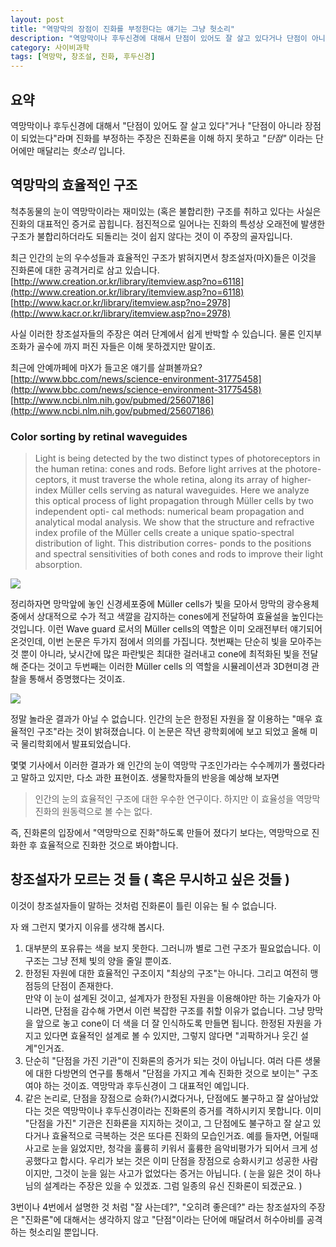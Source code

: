 ```yaml
---
layout: post
title: "역망막의 장점이 진화를 부정한다는 얘기는 그냥 헛소리"
description: "역망막이나 후두신경에 대해서 단점이 있어도 잘 살고 있다거나 단점이 아니라 장점이 되었는다라며 진화를 부정하는 주장은 진화론을 이해 하지 못하고 단점 이라는 단어에만 매달리는 헛소리 입니다."
category: 사이비과학
tags: [역망막, 창조설, 진화, 후두신경]
---
```


## 요약
역망막이나 후두신경에 대해서 "단점이 있어도 잘 살고 있다"거나 "단점이 아니라 장점이 되었는다"라며 진화를 부정하는 주장은 진화론을 이해 하지 못하고 *"단점"* 이라는 단어에만 매달리는 *헛소리* 입니다.

## 역망막의 효율적인 구조
척추동물의 눈이 역망막이라는 재미있는 (혹은 불합리한) 구조를 취하고 있다는 사실은 진화의 대표적인 증거로 꼽힙니다.
점진적으로 일어나는 진화의 특성상 오래전에 발생한 구조가 불합리하더라도 되돌리는 것이 쉽지 않다는 것이 이 주장의 골자입니다.

최근 인간의 눈의 우수성들과 효율적인 구조가 밝혀지면서 창조설자(마X)들은 이것을 진화론에 대한 공격거리로 삼고 있습니다.  
[http://www.creation.or.kr/library/itemview.asp?no=6118](http://www.creation.or.kr/library/itemview.asp?no=6118)  
[http://www.kacr.or.kr/library/itemview.asp?no=2978](http://www.kacr.or.kr/library/itemview.asp?no=2978)

사실 이러한 창조설자들의 주장은 여러 단계에서 쉽게 반박할 수 있습니다. 물론 인지부조화가 골수에 까지 퍼진 자들은 이해 못하겠지만 말이죠.

최근에 안예까페에 마X가 들고온 얘기를 살펴볼까요?  
[http://www.bbc.com/news/science-environment-31775458](http://www.bbc.com/news/science-environment-31775458)  
[http://www.ncbi.nlm.nih.gov/pubmed/25607186](http://www.ncbi.nlm.nih.gov/pubmed/25607186)

### Color sorting by retinal waveguides
> Light is being detected by the two distinct types of photoreceptors in the human retina: cones and rods. Before light arrives at the photore- ceptors, it must traverse the whole retina, along its array of higher-index Müller cells serving as natural waveguides. Here we analyze this optical process of light propagation through Müller cells by two independent opti- cal methods: numerical beam propagation and analytical modal analysis. We show that the structure and refractive index profile of the Müller cells create a unique spatio-spectral distribution of light. This distribution corres- ponds to the positions and spectral sensitivities of both cones and rods to improve their light absorption.

![](http://i.imgur.com/d37xsqx.jpg)

정리하자면 망막앞에 놓인 신경세포중에 Müller cells가 빛을 모아서 망막의 광수용체 중에서 상대적으로 수가 적고 색깔을 감지하는 cones에게 전달하여 효율설을 높인다는 것입니다. 이런 Wave guard 로서의 Müller cells의 역할은 이미 오래전부터 얘기되어 온것인데, 이번 논문은 두가지 점에서 의의를 가집니다. 첫번째는 단순히 빛을 모아주는 것 뿐이 아니라, 낮시간에 많은 파란빛은 최대한 걸러내고 cone에 최적화된 빛을 전달해 준다는 것이고 두번째는 이러한 Müller cells 의 역할을 시뮬레이션과 3D현미경 관찰을 통해서 증명했다는 것이죠.

![](http://i.imgur.com/hVJyn8e.jpg)

정말 놀라운 결과가 아닐 수 없습니다. 인간의 눈은 한정된 자원을 잘 이용하는 "매우 효율적인 구조"라는 것이 밝혀졌습니다.
이 논문은 작년 광학회에에 보고 되었고 올해 미국 물리학회에서 발표되었습니다. 
 
몇몇 기사에서 이러한 결과가 왜 인간의 눈이 역망막 구조인가라는 수수께끼가 풀렸다라고 말하고 있지만, 다소 과한 표현이죠. 생물학자들의 반응을 예상해 보자면
> 인간의 눈의 효율적인 구조에 대한 우수한 연구이다. 하지만 이 효율성을 역망막 진화의 원동력으로 볼 수는 없다. 

즉, 진화론의 입장에서 "역망막으로 진화"하도록 만들어 졌다기 보다는, 역망막으로 진화한 후 효율적으로 진화한 것으로 봐야합니다.


## 창조설자가 모르는 것 들 ( 혹은 무시하고 싶은 것들 )

이것이 창조설자들이 말하는 것처럼 진화론이 틀린 이유는 될 수 없습니다.

자 왜 그런지 몇가지 이유를 생각해 봅시다.

1. 대부분의 포유류는 색을 보지 못한다. 그러니까 별로 그런 구조가 필요없습니다. 이 구조는 그냥 전체 빛의 양을 줄일 뿐이죠.
2. 한정된 자원에 대한 효율적인 구조이지 "최상의 구조"는 아니다. 그리고 여전히 맹점등의 단점이 존재한다.  
만약 이 눈이 설계된 것이고, 설계자가 한정된 자원을 이용해야만 하는 기술자가 아니라면, 단점을 감수해 가면서 이런 복잡한 구조를 취할 이유가 없습니다. 그냥 망막을 앞으로 놓고 cone이 더 색을 더 잘 인식하도록 만들면 됩니다. 한정된 자원을 가지고 있다면 효율적인 설계로 볼 수 있지만, 그렇지 않다면 "괴팍하거나 웃긴 설계"인거죠.
3. 단순히 "단점을 가진 기관"이 진화론의 증거가 되는 것이 아닙니다. 여러 다른 생물에 대한 다방면의 연구를 통해서 "단점을 가지고 계속 진화한 것으로 보이는" 구조여야 하는 것이죠. 역망막과 후두신경이 그 대표적인 예입니다.
4. 같은 논리로, 단점을 장점으로 승화(?)시켰다거나, 단점에도 불구하고 잘 살아남았다는 것은 역망막이나 후두신경이라는 진화론의 증거를 격하시키지 못합니다. 이미 "단점을 가진" 기관은 진화론을 지지하는 것이고, 그 단점에도 불구하고 잘 살고 있다거나 효율적으로 극복하는 것은 또다른 진화의 모습인거죠. 예를 들자면, 어릴때 사고로 눈을 잃었지만, 청각을 훌륭히 키워서 훌륭한 음악비평가가 되어서 크게 성공했다고 합시다. 우리가 보는 것은 이미 단점을 장점으로 승화시키고 성공한 사람이지만, 그것이 눈을 잃는 사고가 없었다는 증거는 아닙니다. ( 눈을 잃은 것이 하나님의 설계라는 주장은 있을 수 있겠죠. 그럼 일종의 유신 진화론이 되겠군요. ) 

3번이나 4번에서 설명한 것 처럼 "잘 사는데?", "오히려 좋은데?" 라는 창조설자의 주장은 "진화론"에 대해서는 생각하지 않고 "단점"이라는 단어에 매달려서 허수아비를 공격하는 헛소리일 뿐입니다.
